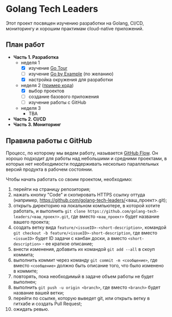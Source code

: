 # Golang Tech Leaders

Этот проект посвящен изучению разработки на Golang, CI/CD, мониторингу и хорошим практимам cloud-native приложений.

## План работ

- **Часть 1. Разработка**
  - неделя 1
    - [x] изучение [Go Tour](https://tour.golang.org/)
    - [ ] изучение [Go by Example](https://gobyexample.com/) (по желанию)
    - [x] настройка окружения для разработки
  - неделя 2 ([пример кода](/examples/week2))
    - [x] выбор проектов
    - [ ] создание базового приложения
    - [ ] изучение работы с GitHub
  - неделя 3
    - TBA
- **Часть 2. CI/CD**
- **Часть 3. Мониторинг**

## Правила работы с GitHub

Процесс, по которому мы ведем работу, называется [GitHub Flow](https://guides.github.com/introduction/flow/#:~:text=GitHub%20flow%20is%20a%20lightweight,Created%20with%20Snap). Он хорошо подходит для работы над небольшими и средними проектами, в которых нет необходимости поддерживать несколько параллельных версий продукта в рабочем состоянии.

Чтобы начать работать со своим проектом, необходимо:

1. перейти на страницу репозитория;
1. нажать кнопку "Code" и скопировать HTTPS ссылку оттуда (например, https://github.com/golang-tech-leaders/<ваш_проект>.git);
1. открыть директорию на локальном компьютере, в которой хотите работать, и выполнить 
`git clone https://github.com/golang-tech-leaders/<ваш_проект>.git`, где вместо `<ваш_проект>` 
будет название вашего проекта;
1. создать ветку вида `feature/<issueID>-<short-description>`, командой `git checkout -b feature/<issueID>-short-description`, где вместо `<issueID>` будет ID задачи с канбан доски, а вместо `<short-description>` - ее краткое описание;
1. внести изменения, добавить их командой `git add --all` в скоуп коммита;
1. выполнить коммит через команду `git commit -m <сообщение>`, где вместо `<сообщение>` должно быть описание того, что было изменено в коммите;
1. повторять, пока необходимый в задаче объем работы не будет выполнен;
1. выполнить `git push -u origin <branch>`, где вместо `<branch>` будет название вашей ветки;
1. перейти по ссылке, которую выведет git, или открыть ветку в гитхабе и создать Pull Request;
1. ожидать ревью.
